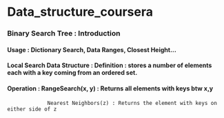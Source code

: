 # Data_structure_coursera
### Binary Search Tree : Introduction 
#### Usage : Dictionary Search, Data Ranges, Closest Height...
#### Local Search Data Structure : Definition : stores a number of elements each with a key coming from an ordered set. 
#### Operation : RangeSearch(x, y) : Returns all elements with keys btw x,y
                 Nearest Neighbors(z) : Returns the element with keys on either side of z
